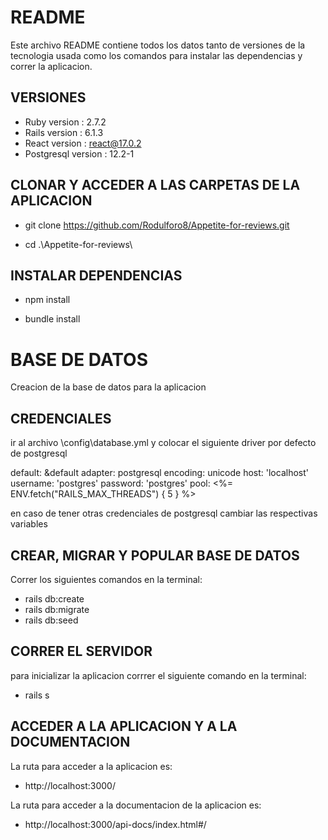 # README

Este archivo README contiene todos los datos tanto de versiones de la tecnologia usada como los comandos para instalar las dependencias y correr la aplicacion.

## VERSIONES

* Ruby version : 2.7.2
* Rails version :  6.1.3
* React version : react@17.0.2
* Postgresql version : 12.2-1


## CLONAR Y ACCEDER A LAS CARPETAS DE LA APLICACION

* git clone https://github.com/Rodulforo8/Appetite-for-reviews.git

* cd .\Appetite-for-reviews\

## INSTALAR DEPENDENCIAS

* npm install

* bundle install

# BASE DE DATOS

Creacion de la base de datos para la aplicacion

## CREDENCIALES

ir al archivo \config\database.yml y colocar el siguiente driver por defecto de postgresql

default: &default
  adapter: postgresql
  encoding: unicode
  host: 'localhost'
  username: 'postgres'
  password: 'postgres'
  pool: <%= ENV.fetch("RAILS_MAX_THREADS") { 5 } %>

en caso de tener otras credenciales de postgresql cambiar las respectivas variables

## CREAR, MIGRAR Y POPULAR BASE DE DATOS

Correr los siguientes comandos en la terminal:

* rails db:create
* rails db:migrate
* rails db:seed

## CORRER EL SERVIDOR

para inicializar la aplicacion corrrer el siguiente comando en la terminal: 

* rails s

## ACCEDER A LA APLICACION Y A LA DOCUMENTACION

La ruta para acceder a la aplicacion es:

* http://localhost:3000/

La ruta para acceder a la documentacion de la aplicacion es:

* http://localhost:3000/api-docs/index.html#/
